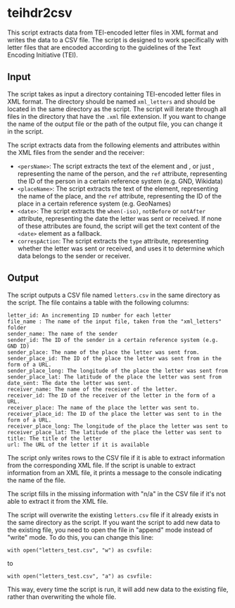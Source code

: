 # teihdr2csv

This script extracts data from TEI-encoded letter files in XML format and writes the data to a CSV file. The script is designed to work specifically with letter files that are encoded according to the guidelines of the Text Encoding Initiative (TEI).

## Input

The script takes as input a directory containing TEI-encoded letter files in XML format. The directory should be named `xml_letters` and should be located in the same directory as the script. The script will iterate through all files in the directory that have the `.xml` file extension. If you want to change the name of the output file or the path of the output file, you can change it in the script.

The script extracts data from the following elements and attributes within the XML files from the sender and the receiver:

-   `<persName>`: The script extracts the text of the element <forename> and <surname>, or just <persName>, representing the name of the person, and the `ref` attribute, representing the ID of the person in a certain reference system (e.g. GND, Wikidata)
-   `<placeName>`: The script extracts the text of the element, representing the name of the place, and the `ref` attribute, representing the ID of the place in a certain reference system (e.g. GeoNames)
-   `<date>`: The script extracts the `when(-iso)`, `notBefore` or `notAfter` attribute, representing the date the letter was sent or received. If none of these attributes are found, the script will get the text content of the `<date>` element as a fallback.
-   `correspAction`: The script extracts the `type` attribute, representing whether the letter was sent or received, and uses it to determine which data belongs to the sender or receiver.


## Output

The script outputs a CSV file named `letters.csv` in the same directory as the script. The file contains a table with the following columns:

    letter_id: An incrementing ID number for each letter
    file_name : The name of the input file, taken from the "xml_letters" folder
    sender_name: The name of the sender
    sender_id: The ID of the sender in a certain reference system (e.g. GND ID)
    sender_place: The name of the place the letter was sent from.
    sender_place_id: The ID of the place the letter was sent from in the form of a URL.
    sender_place_long: The longitude of the place the letter was sent from
    sender_place_lat: The latitude of the place the letter was sent from
    date_sent: The date the letter was sent.
    receiver_name: The name of the receiver of the letter.
    receiver_id: The ID of the receiver of the letter in the form of a URL.
    receiver_place: The name of the place the letter was sent to.
    receiver_place_id: The ID of the place the letter was sent to in the form of a URL.
    receiver_place_long: The longitude of the place the letter was sent to
    receiver_place_lat: The latitude of the place the letter was sent to
    title: The title of the letter
    url: The URL of the letter if it is available

The script only writes rows to the CSV file if it is able to extract information from the corresponding XML file. If the script is unable to extract information from an XML file, it prints a message to the console indicating the name of the file.

The script fills in the missing information with "n/a" in the CSV file if it's not able to extract it from the XML file.

The script will overwrite the existing `letters.csv` file if it already exists in the same directory as the script. If you want the script to add new data to the existing file, you need to open the file in "append" mode instead of "write" mode. To do this, you can change this line:

`with open("letters_test.csv", "w") as csvfile:` 

to

`with open("letters_test.csv", "a") as csvfile:` 

This way, every time the script is run, it will add new data to the existing file, rather than overwriting the whole file.
